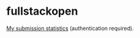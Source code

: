# fullstackopen

[My submission statistics](https://studies.cs.helsinki.fi/stats/courses/fullstackopen/submissions) (authentication required).
